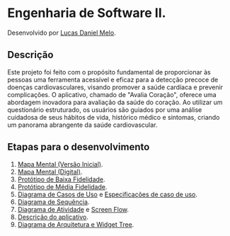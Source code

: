 # Engenharia de Software II.

Desenvolvido por [Lucas Daniel Melo](lucas.dan.melo@gmail.com).

## Descrição

Este projeto foi feito com o propósito fundamental de proporcionar às pessoas uma ferramenta acessível e eficaz para a detecção precoce de doenças cardiovasculares, visando promover a saúde cardíaca e prevenir complicações.
O aplicativo, chamado de "Avalia Coração", oferece uma abordagem inovadora para avaliação da saúde do coração. Ao utilizar um questionário estruturado, os usuários são guiados por uma análise cuidadosa de seus hábitos de vida, histórico médico e sintomas, criando um panorama abrangente da saúde cardiovascular.

## Etapas para o desenvolvimento
<ol>
  <li><a href="https://drive.google.com/file/d/1ek9kHtVvu_GsWZrjcziWOfEd-MXR2LFt/view?usp=sharing">Mapa Mental (Versão Inicial)</a>.</li>

  <li><a href = "https://drive.google.com/file/d/1oPjjSfsiYxu5h7s4qxMTifAqgZ-iLDXa/view?usp=sharing">Mapa Mental (Digital)</a>.</li>

  <li><a href = "https://drive.google.com/file/d/1rkx2LHlgjOLr3ojL8YP3GATN8VNVoirQ/view?usp=sharing">Protótipo de Baixa Fidelidade</a>.</li>
  
  <li><a href = "https://drive.google.com/file/d/12gyKJe5tmT7Suhunkez1hMOoXeqhCsbl/view?usp=sharing">Protótipo de Média Fidelidade</a>.</li>

  <li><a href = "https://drive.google.com/file/d/1jooepI04BoyXFYI5Ru3AuzCYMcoio0ec/view?usp=sharing">Diagrama de Casos de Uso</a> e <a href = "https://drive.google.com/file/d/12TbI6Ccz259xMabONHsax9wnRej61DYj/view?usp=sharing">Especificações de caso de uso</a>.</li>

  <li><a href = "https://drive.google.com/file/d/1OjnWkSyf3mSt8aNjFIREvxCbWoH_zZl0/view?usp=sharing">Diagrama de Sequência</a>.</li>

  <li><a href = "https://drive.google.com/file/d/1rZdhROz5RMBNXtDItWmRmvjqbe_cuESZ/view?usp=sharing">Diagrama de Atividade</a> e <a href = "https://drive.google.com/file/d/18DgbDK7QDyTdmldFEBopFvtKgglUWVbu/view?usp=sharing">Screen Flow</a>.</li>

  <li><a href = "https://drive.google.com/file/d/1NnO0iMVATi7Bz8BwWg8zm2OzEPRfEwHA/view?usp=sharing">Descrição do aplicativo</a>.</li>

  <li><a href = "https://drive.google.com/drive/folders/1N24AnQgnEBH8EAtdU7irLXum27Oemdi8?usp=sharing">Diagrama de Arquitetura e Widget Tree</a>.</li>
</ol>
